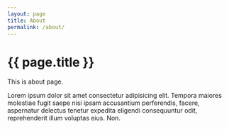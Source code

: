 ```yaml
---
layout: page
title: About
permalink: /about/
---
```


<h1>{{ page.title }}</h1>


This is about page. 

Lorem ipsum dolor sit amet consectetur adipisicing elit. Tempora maiores molestiae fugit saepe nisi ipsam accusantium perferendis, facere, aspernatur delectus tenetur expedita eligendi consequuntur odit, reprehenderit illum voluptas eius. Non.